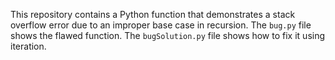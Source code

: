 This repository contains a Python function that demonstrates a stack overflow error due to an improper base case in recursion. The `bug.py` file shows the flawed function. The `bugSolution.py` file shows how to fix it using iteration. 